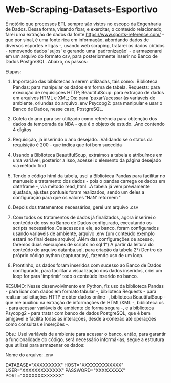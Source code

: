# Web-Scraping-Datasets-Esportivo
É notório que processos ETL sempre são vistos no escopo da Engenharia de Dados. 
Dessa forma, visando fixar, e exercitar, o conteúdo relacionado, farei uma extração de dados da fonte https://www.sports-reference.com/ - que por sinal, é uma fonte rica em informação, abordando dados de diversos esportes e ligas -, usando web scraping, tratarei os dados obtidos - removendo dados 'sujos' e gerando uma 'padronização' - e armazenarei em um arquivo do formato csv, para posteriormente inserir no Banco de Dados PostgreSQL. Abaixo, os passos:

Etapas:

1) Importação das bibliotecas a serem utilizadas, tais como:
    .Biblioteca Pandas: para manipular os dados em forma de tabela.
              Requests: para execução de requisições HTTP;
         BeautifulSoup: para extração de dados em arquivos HTML e XML;
                    Os: para 'puxar'/acessar às variáveis de ambiente, oriundas do arquivo .env
              Psycopg2: para manipular e usar o Banco de Dados, nesse caso, PostgreSQL.

2) Coleta do ano para ser utilizado como referência para obtenção dos dados da temporada da NBA - que é o objeto de estudo.
    .Ano contendo 4 dígitos

3) Requisição, já inserindo o ano desejado.
    .Validando se o status da requisição é 200 - que indica que foi bem sucedida

4) Usando a Biblioteca BeautifulSoup, extraímos a tabela e atribuímos em uma variável,
posterior a isso, acessei o elemento da página desejado via método find

5) Tendo o código html da tabela, usei a Biblioteca Pandas para facilitar no manuseio e tratamento dos dados - pois o pandas carrega os dados em dataframe -, via método read_html.
    .A tabela já vem previamente ajustada, ajustes pontuais foram realizados, sendo um deles a configuração para que os valores 'NaN' retornem ''

6) Depois dos tratamentos necessários, gerei um arquivo .csv

7) Com todos os tratamentos de dados já finalizados, agora inserirei o conteúdo do csv no Banco de Dados configurado, executando os scripts necessários
    .Os acessos a ele, ao banco, foram configurados usando variáveis de ambiente, arquivo .env (um conteúdo exemplo estará no final desse arquivo)
    .Além das configurações de acesso, faremos duas execuções de scripts no sql
        1°) A partir da leitura do conteúdo do arquivo datanba.sql, para criação da tabela
        2°) Dentro do próprio código python (capturar.py), fazendo uso de um loop.

8) Prontinho, os dados foram inseridos com sucesso ao Banco de Dados configurado, para facilitar a visualização dos dados inseridos, criei um loop for para 'imprimir' todo o conteúdo inserido no banco.

RESUMO:
Nesse desenvolvimento em Python, fiz uso da biblioteca Pandas - para lidar com dados em formato tabular -, biblioteca Requests - para realizar solicitações HTTP e obter dados online -, biblioteca BeautifulSoup - que me auxiliou na extração de informações de HTML/XML -, biblioteca os - para acessar variáveis de ambiente de forma segura -, e a biblioteca Psycopg2 - para tratar com banco de dados PostgreSQL, que é bem amigável e facilita todas as interações, desde a conexão até operações como consultas e inserções -.

Obs.: Usei variáveis de ambiente para acessar o banco, então, para garantir a funcionalidade do código, será necessário informá-las, segue a estrutura que utilizei para armazenar os dados:

Nome do arquivo: .env

DATABASE="XXXXXXXXX"
HOST="XXXXXXXXXXXXX"
USER="XXXXXXXXXXXXX"
PASSWORD="XXXXXXXXX"
PORT="XXXXXXXXXXXXX"